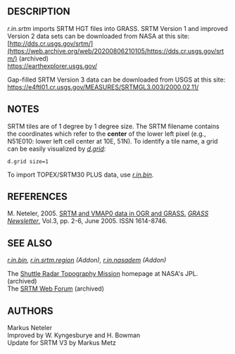 ## DESCRIPTION

*r.in.srtm* imports SRTM HGT files into GRASS. SRTM Version 1 and
improved Version 2 data sets can be downloaded from NASA at this site:  
[http://dds.cr.usgs.gov/srtm/](https://web.archive.org/web/20200806210105/https://dds.cr.usgs.gov/srtm/)
(archived)  
<https://earthexplorer.usgs.gov/>

Gap-filled SRTM Version 3 data can be downloaded from USGS at this
site:  
<https://e4ftl01.cr.usgs.gov/MEASURES/SRTMGL3.003/2000.02.11/>

## NOTES

SRTM tiles are of 1 degree by 1 degree size. The SRTM filename contains
the coordinates which refer to the **center** of the lower left pixel
(e.g., N51E010: lower left cell center at 10E, 51N). To identify a tile
name, a grid can be easily visualized by *[d.grid](d.grid.md)*:

```shell
d.grid size=1
```

To import TOPEX/SRTM30 PLUS data, use *[r.in.bin](r.in.bin.md)*.

## REFERENCES

M. Neteler, 2005. [SRTM and VMAP0 data in OGR and
GRASS.](https://grass.osgeo.org/newsletter/GRASSNews_vol3.pdf) *[GRASS
Newsletter](https://grass.osgeo.org/newsletter/)*, Vol.3, pp. 2-6, June
2005. ISSN 1614-8746.

## SEE ALSO

*[r.in.bin](r.in.bin.md),
[r.in.srtm.region](https://grass.osgeo.org/grass8/manuals/addons/r.in.srtm.region.html)
(Addon),
[r.in.nasadem](https://grass.osgeo.org/grass8/manuals/addons/r.in.nasadem.html)
(Addon)*

The [Shuttle Radar Topography
Mission](https://web.archive.org/web/20240204072129/https://www2.jpl.nasa.gov/srtm/)
homepage at NASA's JPL. (archived)  
The [SRTM Web
Forum](https://web.archive.org/web/20071029205240/http://pub7.bravenet.com/forum/537683448/)
(archived)

## AUTHORS

Markus Neteler  
Improved by W. Kyngesburye and H. Bowman  
Update for SRTM V3 by Markus Metz
